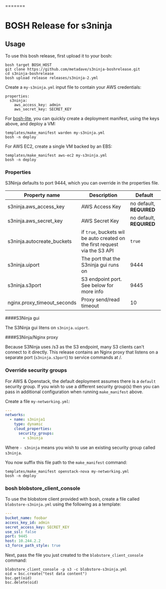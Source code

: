 =======
# BOSH Release for s3ninja

## Usage

To use this bosh release, first upload it to your bosh:

```
bosh target BOSH_HOST
git clone https://github.com/metadave/s3ninja-boshrelease.git
cd s3ninja-boshrelease
bosh upload release releases/s3ninja-2.yml
```

Create a `my-s3ninja.yml` input file to contain your AWS credentials:

```
properties:
  s3ninja:
    aws_access_key: admin
    aws_secret_key: SECRET_KEY
```

For [bosh-lite](https://github.com/cloudfoundry/bosh-lite), you can quickly create a deployment manifest, using the keys above, and deploy a VM:

```
templates/make_manifest warden my-s3ninja.yml
bosh -n deploy
```

For AWS EC2, create a single VM backed by an EBS:

```
templates/make_manifest aws-ec2 my-s3ninja.yml
bosh -n deploy
```


### Properties

S3Ninja defaults to port 9444, which you can override in the properties file.

Property name | Description | Default
--------------|-------------|---------
s3ninja.aws_access_key|AWS Access Key| no default, **REQUIRED**
s3ninja.aws_secret_key|AWS Secret Key| no default, **REQUIRED**
s3ninja.autocreate_buckets|if `true`, buckets wil be auto created on the first request via the S3 API|`true`
s3ninja.uiport|The port that the S3ninja gui runs on|9444
s3ninja.s3port|S3 endpoint port. See below for more info| 9445
nginx.proxy_timeout_seconds|Proxy send/read timeout|10

####S3Ninja gui

The S3Ninja gui litens on `s3ninja.uiport`. 

####S3Ninja/Nginx proxy

Because S3Ninja uses /s3 as the S3 endpoint, many S3 clients can't connect to it directly. This release contains an Nginx proxy that listens on a separate port (`s3ninja.s3port`) to service commands at /. 

### Override security groups

For AWS & Openstack, the default deployment assumes there is a `default` security group. If you wish to use a different security group(s) then you can pass in additional configuration when running `make_manifest` above.

Create a file `my-networking.yml`:

``` yaml
---
networks:
  - name: s3ninja1
    type: dynamic
    cloud_properties:
      security_groups:
        - s3ninja
```

Where `- s3ninja` means you wish to use an existing security group called `s3ninja`.

You now suffix this file path to the `make_manifest` command:

```
templates/make_manifest openstack-nova my-networking.yml
bosh -n deploy
```


### bosh blobstore_client_console

To use the blobstore client provided with bosh, create a file called `blobstore-s3ninja.yml` using the following as a template:

```yaml
---
bucket_name: foobar
access_key_id: admin
secret_access_key: SECRET_KEY
use_ssl: false
port: 9445
host: 10.244.2.2
s3_force_path_style: true
```

Next, pass the file you just created to the `blobstore_client_console` command:

```
blobstore_client_console -p s3 -c blobstore-s3ninja.yml
oid = bsc.create("test data content")
bsc.get(oid)
bsc.delete(oid)
```


